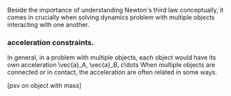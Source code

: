 Beside the importance of understanding Newton's third law conceptually, it comes in crucially when solving dynamics problem with multiple objects interacting with one another. 

### acceleration constraints. 

In general, in a problem with multiple objects, each object would have its own acceleration <lrn-math inline>\vec{a}_A, \vec{a}_B, c\dots </lrn-math> When multiple objects are connected or in contact, the acceleration are often related in some ways. 

[psv on object with mass]

